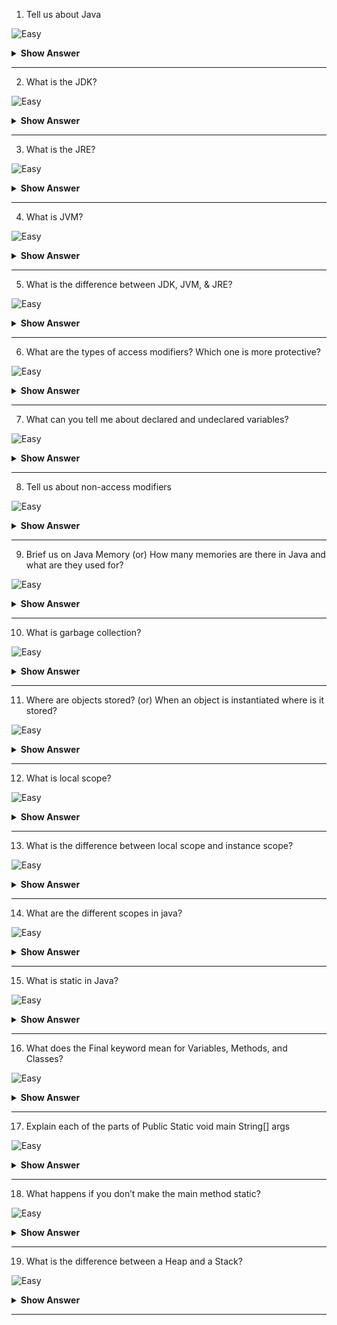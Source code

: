 1. Tell us about Java

![Easy](https://github.com/revaturelabs/interviewquestions/blob/dev/ComplexityTags/simple%20(2).svg)

<details>
  <summary> <b>Show Answer</b></summary>
  
<blockquote>
 Java is a widely-used programming language for coding web applications.Java is a multi-platform,fast,secure, object-oriented, and network-centric language that can be used as a platform in itself.
 
</blockquote>
</details>

--- 

2. What is the JDK?

![Easy](https://github.com/revaturelabs/interviewquestions/blob/dev/ComplexityTags/simple%20(2).svg)

<details>
  <summary> <b>Show Answer</b></summary>
  
<blockquote>
 
JDK stands for Java Development Kit that contains JRE and developments tools like compilers and debuggers which are useful for developing Java applications.
For instance, JDK contains javac i.e., Java compiler helps us to compiles Java source file MyPrg.java and generates the class file MyPrg.class.
 
</blockquote>
</details>

--- 

3. What is the JRE?

![Easy](https://github.com/revaturelabs/interviewquestions/blob/dev/ComplexityTags/simple%20(2).svg)

<details>
  <summary> <b>Show Answer</b></summary>
  
<blockquote>
 JRE stands for Java Runtime Environment that contains JVM and provides the libraries and libraries to run java applications.
 
</blockquote>
</details>

--- 

4. What is JVM?

![Easy](https://github.com/revaturelabs/interviewquestions/blob/dev/ComplexityTags/simple%20(2).svg)

<details>
  <summary> <b>Show Answer</b></summary>
  
<blockquote>
JVM stands for Java Virtual Machine that uses to run Java application in different platforms.
It converts class into Java bytecode which depends up the paltform ie, the native language code.

 
</blockquote>
</details>

--- 

5. What is the difference between JDK, JVM, & JRE?

![Easy](https://github.com/revaturelabs/interviewquestions/blob/dev/ComplexityTags/simple%20(2).svg)

<details>
  <summary> <b>Show Answer</b></summary>
  
<blockquote>
JDK
It is a software development kit required to develop applications in Java.
JDK includes compiler (javac.exe), Java application launcher (java.exe), Applet viewer, etc., 
Java compiler translates java source code into byte code.
JRE
It is a software package that provides Java class libraries, Java Virtual Machine (JVM), and other components that are required to run Java applications.
Actually, JVM runs the program, and it uses the class libraries, and other supporting files provided in JRE.
JVM  
When we compile a Java file, output is not an .exe but it's a .class file. This .class is known as Java byte code; it has the Java byte codes which can be understood by JVM.
Java Virtual Machine interprets the byte code into the machine code and execute it.
</blockquote>
</details>

--- 

6. What are the types of access modifiers? Which one is more protective?

![Easy](https://github.com/revaturelabs/interviewquestions/blob/dev/ComplexityTags/simple%20(2).svg)

<details>
  <summary> <b>Show Answer</b></summary>
  
<blockquote>
 Access Modifiers are used to limit the accessibility or visibility of class, method, variable, and constructor.
There are four type of access modifier:
Default
Public
Private
Protected
 
</blockquote>
</details>

--- 

7. What can you tell me about declared and undeclared variables?

![Easy](https://github.com/revaturelabs/interviewquestions/blob/dev/ComplexityTags/simple%20(2).svg)

<details>
  <summary> <b>Show Answer</b></summary>
  
<blockquote>
 declared variables:Declared variables are created before any code is executed.declared variables are non-configurable.
 undeclared variables:Undeclared variables do not exist until the code assigning to them is executed.undeclared variables are configurable.
 
</blockquote>
</details>

--- 

8. Tell us about non-access modifiers

![Easy](https://github.com/revaturelabs/interviewquestions/blob/dev/ComplexityTags/simple%20(2).svg)

<details>
  <summary> <b>Show Answer</b></summary>
  
<blockquote>
Non-Access Modifiers will not change the scope but, it will add some functionality. There are three types of Non-Access Modifiers:
final
static
abstract
 
</blockquote>
</details>

--- 

9. Brief us on Java Memory (or) How many memories are there in Java and what are they used for?

![Easy](https://github.com/revaturelabs/interviewquestions/blob/dev/ComplexityTags/simple%20(2).svg)

<details>
  <summary> <b>Show Answer</b></summary>
  
<blockquote>
There are two kinds of memory used in Java. 
stack memory 
heap memory. 
Stack memory stores primitive types and the addresses of objects. 
Heap memory stores the value of the object. 
</blockquote>
</details>

--- 

10. What is garbage collection?

![Easy](https://github.com/revaturelabs/interviewquestions/blob/dev/ComplexityTags/simple%20(2).svg)

<details>
  <summary> <b>Show Answer</b></summary>
  
<blockquote>
 Garbage collection is the process of looking at heap memory, identifying which objects are in use and which are not, and deleting the unused objects.
 
</blockquote>
</details>

--- 

11. Where are objects stored? (or) When an object is instantiated where is it stored?

![Easy](https://github.com/revaturelabs/interviewquestions/blob/dev/ComplexityTags/simple%20(2).svg)

<details>
  <summary> <b>Show Answer</b></summary>
  
<blockquote>
 Whenever an object is created, it's always stored in the Heap memory and stack memory contains the reference of it.
 
</blockquote>
</details>

--- 

12. What is local scope?

![Easy](https://github.com/revaturelabs/interviewquestions/blob/dev/ComplexityTags/simple%20(2).svg)

<details>
  <summary> <b>Show Answer</b></summary>
  
<blockquote>
 Scope of a variable denotes span of a variable.

The scope of a local variable is within that method i.e. when we create a variable with in a method, it cannot be accessed outside that method.

Example
 
</blockquote>
</details>

--- 

13. What is the difference between local scope and instance scope?

![Easy](https://github.com/revaturelabs/interviewquestions/blob/dev/ComplexityTags/simple%20(2).svg)

<details>
  <summary> <b>Show Answer</b></summary>
  
<blockquote>
 Local variables are visible only in the method or block they are declared.Local variables are declared inside a method or a block.  
 instance variables can been seen by all methods in the class.instance variables are declared inside a class, but outside a method. 
 
</blockquote>
</details>

--- 

14. What are the different scopes in java?

![Easy](https://github.com/revaturelabs/interviewquestions/blob/dev/ComplexityTags/simple%20(2).svg)

<details>
  <summary> <b>Show Answer</b></summary>
  
<blockquote>
 
 
</blockquote>
</details>

--- 

15. What is static in Java?

![Easy](https://github.com/revaturelabs/interviewquestions/blob/dev/ComplexityTags/simple%20(2).svg)

<details>
  <summary> <b>Show Answer</b></summary>
  
<blockquote>
When we use static before variable or method that will not belong to any object,it belongs to the class.
There is no need to create an object for the class to access the static variable or static method. We can use the class name to call them with respect to the access modifier.
If we use the object name to call the static method or variable, the compiler will replace the name of the object with class.
 
</blockquote>
</details>

--- 

16. What does the Final keyword mean for Variables, Methods, and Classes?

![Easy](https://github.com/revaturelabs/interviewquestions/blob/dev/ComplexityTags/simple%20(2).svg)

<details>
  <summary> <b>Show Answer</b></summary>
  
<blockquote>
final is the keyword that can be used with class, variable, and method.

Final variable – The value can’t be changed.
Final method – The method can’t be overridden.
Final class – No subclasses can be created. 
 
</blockquote>
</details>

--- 

17. Explain each of the parts of Public Static void main String[] args

![Easy](https://github.com/revaturelabs/interviewquestions/blob/dev/ComplexityTags/simple%20(2).svg)

<details>
  <summary> <b>Show Answer</b></summary>
  
<blockquote>
 Public- it is access specifier from anywhere we can access it.
 Static- it is access modifier we can call the methods directly by class name without creating its objects
 Void- it is the return type  
 Main- it is a method name  
 String[]args- in java we accept only the string type of argument and store it.
 
</blockquote>
</details>

--- 

18. What happens if you don’t make the main method static?

![Easy](https://github.com/revaturelabs/interviewquestions/blob/dev/ComplexityTags/simple%20(2).svg)

<details>
  <summary> <b>Show Answer</b></summary>
  
<blockquote>
 If the main method won't be static, JVM would not be able to call it because there is no object of the class is present.
</blockquote>
</details>

--- 

19. What is the difference between a Heap and a Stack?

![Easy](https://github.com/revaturelabs/interviewquestions/blob/dev/ComplexityTags/simple%20(2).svg)

<details>
  <summary> <b>Show Answer</b></summary>
  
<blockquote>
Stack memory is the space allocated for a process where all the function calls, primitive data types like int, double, etc., and local and reference variables of the functions are stored. Stack memory is always accessed in a Last-In-First-Out (LIFO) manner.
Heap memory is used to store the objects that are created during the execution of a Java program. Heap follows dynamic memory allocation (memory is allocated during execution or runtime) and provides random access, unlike stack, which follows Last-In-First-Out (LIFO) order.
 
</blockquote>
</details>

--- 
